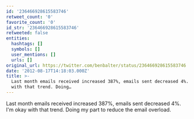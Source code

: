 ```yaml
---
id: '236466928615583746'
retweet_count: '0'
favorite_count: '0'
id_str: '236466928615583746'
retweeted: false
entities:
  hashtags: []
  symbols: []
  user_mentions: []
  urls: []
original_url: https://twitter.com/benbalter/status/236466928615583746
date: '2012-08-17T14:18:03.000Z'
title: >-
  Last month emails received increased 387%, emails sent decreased 4%. I'm okay
  with that trend. Doing…
---
```


Last month emails received increased 387%, emails sent decreased 4%. I'm okay with that trend. Doing my part to reduce the email overload.